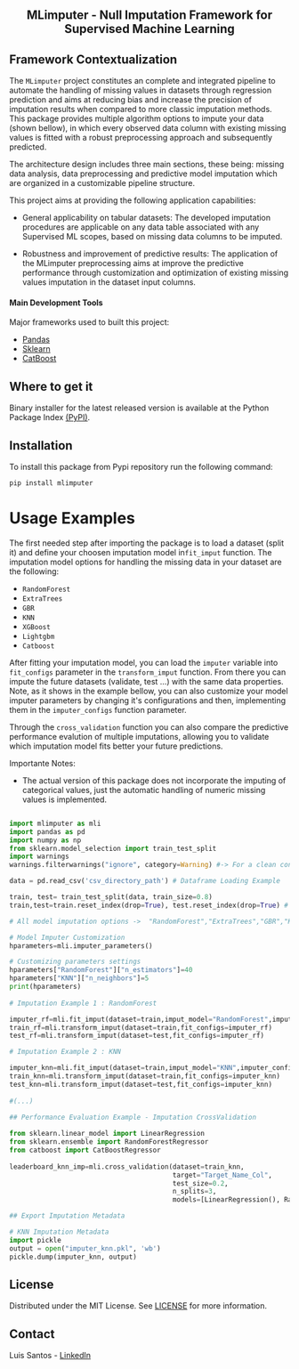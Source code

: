 <br>
<p align="center">
  <h2 align="center"> MLimputer - Null Imputation Framework for Supervised Machine Learning
  <br>
  
## Framework Contextualization <a name = "ta"></a>

The `MLimputer` project constitutes an complete and integrated pipeline to automate the handling of missing values in datasets through regression prediction and aims at reducing bias and increase the precision of imputation results when compared to more classic imputation methods.
This package provides multiple algorithm options to impute your data (shown bellow), in which every observed data column with existing missing values is fitted with a robust preprocessing approach and subsequently predicted.

The architecture design includes three main sections, these being: missing data analysis, data preprocessing and predictive model imputation which are organized in a customizable pipeline structure.

This project aims at providing the following application capabilities:

* General applicability on tabular datasets: The developed imputation procedures are applicable on any data table associated with any Supervised ML scopes, based on missing data columns to be imputed.
    
* Robustness and improvement of predictive results: The application of the MLimputer preprocessing aims at improve the predictive performance through customization and optimization of existing missing values imputation in the dataset input columns. 
   
#### Main Development Tools <a name = "pre1"></a>

Major frameworks used to built this project: 

* [Pandas](https://pandas.pydata.org/)
* [Sklearn](https://scikit-learn.org/stable/)
* [CatBoost](https://catboost.ai/)
    
## Where to get it <a name = "ta"></a>
    
Binary installer for the latest released version is available at the Python Package Index [(PyPI)](https://pypi.org/project/mlimputer/).   

## Installation  

To install this package from Pypi repository run the following command:

```
pip install mlimputer
```

# Usage Examples
    
The first needed step after importing the package is to load a dataset (split it) and define your choosen imputation model in`fit_imput` function.
The imputation model options for handling the missing data in your dataset are the following:
* `RandomForest`
* `ExtraTrees`
* `GBR`
* `KNN`
* `XGBoost`
* `Lightgbm`
* `Catboost`

After fitting your imputation model, you can load the `imputer` variable into `fit_configs` parameter in the `transform_imput` function. From there you can impute the future datasets (validate, test ...) with the same data properties. Note, as it shows in the example bellow, you can also customize your model imputer parameters by changing it's configurations and then, implementing them in the `imputer_configs` function parameter.

Through the `cross_validation` function you can also compare the predictive performance evalution of multiple imputations, allowing you to validate which imputation model fits better your future predictions.

Importante Notes:

* The actual version of this package does not incorporate the imputing of categorical values, just the automatic handling of numeric missing values is implemented.

```py

import mlimputer as mli
import pandas as pd
import numpy as np
from sklearn.model_selection import train_test_split
import warnings
warnings.filterwarnings("ignore", category=Warning) #-> For a clean console

data = pd.read_csv('csv_directory_path') # Dataframe Loading Example

train, test= train_test_split(data, train_size=0.8)
train,test=train.reset_index(drop=True), test.reset_index(drop=True) # <- Required

# All model imputation options ->  "RandomForest","ExtraTrees","GBR","KNN","XGBoost","Lightgbm","Catboost"

# Model Imputer Customization
hparameters=mli.imputer_parameters()

# Customizing parameters settings
hparameters["RandomForest"]["n_estimators"]=40
hparameters["KNN"]["n_neighbors"]=5
print(hparameters)
    
# Imputation Example 1 : RandomForest

imputer_rf=mli.fit_imput(dataset=train,imput_model="RandomForest",imputer_configs=hparameters)
train_rf=mli.transform_imput(dataset=train,fit_configs=imputer_rf)
test_rf=mli.transform_imput(dataset=test,fit_configs=imputer_rf)

# Imputation Example 2 : KNN

imputer_knn=mli.fit_imput(dataset=train,imput_model="KNN",imputer_configs=hparameters)
train_knn=mli.transform_imput(dataset=train,fit_configs=imputer_knn)
test_knn=mli.transform_imput(dataset=test,fit_configs=imputer_knn)
    
#(...)
    
## Performance Evaluation Example - Imputation CrossValidation

from sklearn.linear_model import LinearRegression
from sklearn.ensemble import RandomForestRegressor
from catboost import CatBoostRegressor
        
leaderboard_knn_imp=mli.cross_validation(dataset=train_knn,
                                         target="Target_Name_Col", 
                                         test_size=0.2,
                                         n_splits=3,
                                         models=[LinearRegression(), RandomForestRegressor(), CatBoostRegressor()])

## Export Imputation Metadata

# KNN Imputation Metadata
import pickle 
output = open("imputer_knn.pkl", 'wb')
pickle.dump(imputer_knn, output)

```  
    
## License

Distributed under the MIT License. See [LICENSE](https://github.com/TsLu1s/TSForecasting/blob/main/LICENSE) for more information.

## Contact 
 
Luis Santos - [LinkedIn](https://www.linkedin.com/in/lu%C3%ADsfssantos/)
